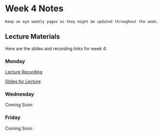 Week 4 Notes
============================

```{note}
Keep an eye weekly pages as they might be updated throughout the week.
```

## Lecture Materials

Here are the slides and recording links for week 4:

### Monday

[Lecture Recording](https://uci.yuja.com/V/Video?v=7232951&node=30785709&a=193819995&autoplay=1)

<a href="../resources/01_30_23-jquery_adv_javascript.pdf" >Slides for Lecture</a>


### Wednesday

Coming Soon 

### Friday
 
Coming Soon 
